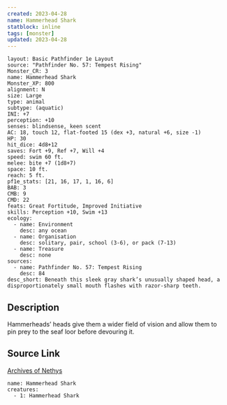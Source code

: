 ```yaml
---
created: 2023-04-28
name: Hammerhead Shark
statblock: inline
tags: [monster]
updated: 2023-04-28
---
```

```statblock
layout: Basic Pathfinder 1e Layout
source: "Pathfinder No. 57: Tempest Rising"
Monster_CR: 3
name: Hammerhead Shark
Monster_XP: 800
alignment: N
size: Large
type: animal
subtype: (aquatic)
INI: +7
perception: +10
senses: blindsense, keen scent
AC: 18, touch 12, flat-footed 15 (dex +3, natural +6, size -1)
HP: 30
hit_dice: 4d8+12
saves: Fort +9, Ref +7, Will +4
speed: swim 60 ft.
melee: bite +7 (1d8+7)
space: 10 ft.
reach: 5 ft.
pf1e_stats: [21, 16, 17, 1, 16, 6]
BAB: 3
CMB: 9
CMD: 22
feats: Great Fortitude, Improved Initiative
skills: Perception +10, Swim +13
ecology:
  - name: Environment
    desc: any ocean
  - name: Organisation
    desc: solitary, pair, school (3-6), or pack (7-13)
  - name: Treasure
    desc: none
sources:
  - name: Pathfinder No. 57: Tempest Rising
    desc: 84
desc_short: Beneath this sleek gray shark’s unusually shaped head, a disproportionately small mouth flashes with razor-sharp teeth.
```
## Description
Hammerheads’ heads give them a wider field of vision and allow them to pin prey to the seaf loor before devouring it.
## Source Link
[Archives of Nethys](https://aonprd.com/MonsterDisplay.aspx?ItemName=Hammerhead%20Shark)
```encounter-table
name: Hammerhead Shark
creatures:
  - 1: Hammerhead Shark
```
